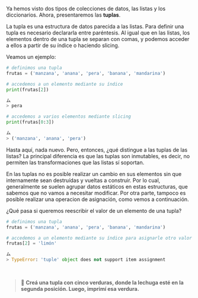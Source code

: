 Ya hemos visto dos tipos de colecciones de datos, las listas y los diccionarios. Ahora, presentaremos las **tuplas**.

La tupla es una estructura de datos parecida a las listas. Para definir una tupla es necesario declararla entre paréntesis. Al igual que en las listas, los elementos dentro de una tupla se separan con comas, y podemos acceder a ellos a partir de su índice o haciendo slicing.

Veamos un ejemplo:

``` python
# definimos una tupla
frutas = ('manzana', 'anana', 'pera', 'banana', 'mandarina')

# accedemos a un elemento mediante su índice
print(frutas[2])

ム
> pera 

# accedemos a varios elementos mediante slicing
print(frutas[0:3])

ム
> ('manzana', 'anana', 'pera') 
```

Hasta aquí, nada nuevo. Pero, entonces, ¿qué distingue a las tuplas de las listas? La principal diferencia es que las tuplas son inmutables, es decir, no permiten las transformaciones que las listas sí soportan.

En las tuplas no es posible realizar un cambio en sus elementos sin que internamente sean destruídas y vueltas a construir. Por lo cual, generalmente se suelen agrupar datos estáticos en estas estructuras, que sabemos que no vamos a necesitar modificar. Por otra parte, tampoco es posible realizar una operacion de asignación, como vemos a continuación.

¿Qué pasa si queremos reescribir el valor de un elemento de una tupla?

``` python
# definimos una tupla
frutas = ('manzana', 'anana', 'pera', 'banana', 'mandarina')

# accedemos a un elemento mediante su índice para asignarle otro valor
frutas[2] = 'limón'

ム
> TypeError: 'tuple' object does not support item assignment
``` 
<br>

> :memo: **Creá una tupla con cinco verduras, donde la lechuga esté en la segunda posición. Luego, imprimí esa verdura.**